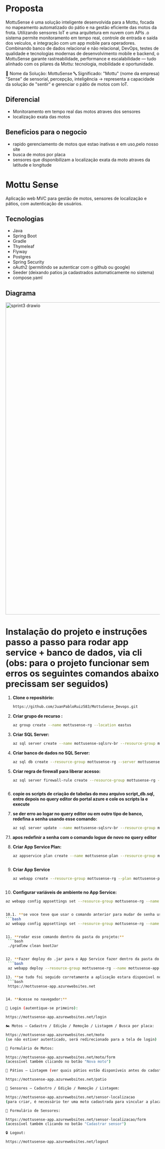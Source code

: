 # Proposta

MottuSense é uma solução inteligente desenvolvida para a Mottu, focada no mapeamento automatizado do pátio e na gestão eficiente das motos da frota.
Utilizando sensores IoT e uma arquitetura em nuvem com APIs .o sistema permite monitoramento em tempo real, controle de entrada e saída dos veículos, e integração com um app mobile para operadores.
Combinando banco de dados relacional e não relacional, DevOps, testes de qualidade e tecnologias modernas de desenvolvimento mobile e backend, o MottuSense garante rastreabilidade, performance e escalabilidade — tudo alinhado com os pilares da Mottu: tecnologia, mobilidade e oportunidade.

🛵 Nome da Solução: MottuSense
🔤 Significado:
"Mottu" (nome da empresa)
"Sense" de sensorial, percepção, inteligência → representa a capacidade da solução de "sentir" e gerenciar o pátio de motos com IoT.

## Diferencial

- Monitoramento em tempo real das motos atraves dos sensores
- localização exata das motos

## Beneficios para o negocio

- rapido gerenciamento de motos que estao inativas e em uso,pelo nosso site
- busca de motos por placa
- sensores que disponibilizam a localização exata da moto atraves da latitude e longitude

# Mottu Sense

Aplicação web MVC para gestão de motos, sensores de localização e pátios, com autenticação de usuários.

## Tecnologias

- Java
- Spring Boot
- Gradle
- Thymeleaf
- Flyway
- Postgres
- Spring Security
- oAuth2 (permitindo se autenticar com o github ou google)
- Seeder (deixando patios ja cadastrados automaticamente no sistema)
- compose.yaml 



## Diagrama 
<img width="1500" height="1017" alt="sprint3 drawio" src="https://github.com/user-attachments/assets/589b7a99-c5cd-4c0e-9313-71f757e99142" />


# Instalação do projeto e instruções passo a passo para rodar app service + banco de dados, via cli (obs: para o projeto funcionar sem erros os seguintes comandos abaixo precissam ser seguidos)

1. **Clone o repositório:**
   ```bash
   https://github.com/JuanPabloRuiz583/MottuSense_Devops.git

2. **Criar grupo de recurso :**
   ```bash
   az group create --name mottusense-rg --location eastus


3. **Criar SQL Server:**
   ```bash
   az sql server create --name mottusense-sqlsrv-br --resource-group mottusense-rg --location brazilsouth --admin-user admin_fiap --admin-password 'Teste123!'


4. **Criar banco de dados no SQL Server:**
   ```bash
   az sql db create --resource-group mottusense-rg --server mottusense-sqlsrv-br --name mottusensedb --service-objective S0


5. **Criar regra de firewall para liberar acesso:**
   ```bash
   az sql server firewall-rule create --resource-group mottusense-rg --server mottusense-sqlsrv-br --name AllowAllIPs --start-ip-address 0.0.0.0 --end-ip-address 255.255.255.255



6. **copie os scripts de criação de tabelas do meu arquivo script_db.sql, entre depois no query editor do portal azure e cole os scripts la e execute**

7. **se der erro ao logar no query editor ou em outro tipo de banco, redefina a senha usando esse comando:**
   ```bash
   az sql server update --name mottusense-sqlsrv-br --resource-group mottusense-rg --admin-password 'NovaSenha123!'

7.1. **apos redefinir a senha com o comando logue de novo no query editor**


   
8. **Criar App Service Plan:**
   ```bash
   az appservice plan create --name mottusense-plan --resource-group mottusense-rg --sku B1 --is-linux --location eastus



9. **Criar App Service**
   ```bash
   az webapp create --resource-group mottusense-rg --plan mottusense-plan --name mottusense-app --runtime "JAVA:17-java17"



10. **Configurar variáveis de ambiente no App Service:**
   ```bash
   az webapp config appsettings set --resource-group mottusense-rg --name mottusense-app --settings GITHUB_CLIENT_ID=Ov23liPExW7Z4g4CtLOY GITHUB_CLIENT_SECRET=3d334f3113c1890485ccc6fa39c27102bf512b84 GOOGLE_CLIENT_ID=412634895320-k0f2uesevgp6k3dulemambo97rd3qn2o.apps.googleusercontent.com GOOGLE_CLIENT_SECRET=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 SPRING_DATASOURCE_URL="jdbc:sqlserver://mottusense-sqlsrv-br.database.windows.net:1433;database=mottusensedb;encrypt=true;trustServerCertificate=false;hostNameInCertificate=*.database.windows.net;loginTimeout=30" SPRING_DATASOURCE_USERNAME=admin_fiap@mottusense-sqlsrv-br SPRING_DATASOURCE_PASSWORD=Teste123!


10.1. **se voce teve que usar o comando anterior para mudar de senha use esse comando (a unica diferença é que mudei a senha para a que a gente utilizou que é a NovaSenha123! ):**
   ```bash
   az webapp config appsettings set --resource-group mottusense-rg --name mottusense-app --settings GITHUB_CLIENT_ID=Ov23liPExW7Z4g4CtLOY GITHUB_CLIENT_SECRET=3d334f3113c1890485ccc6fa39c27102bf512b84 GOOGLE_CLIENT_ID=412634895320-k0f2uesevgp6k3dulemambo97rd3qn2o.apps.googleusercontent.com GOOGLE_CLIENT_SECRET=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 SPRING_DATASOURCE_URL="jdbc:sqlserver://mottusense-sqlsrv-br.database.windows.net:1433;database=mottusensedb;encrypt=true;trustServerCertificate=false;hostNameInCertificate=*.database.windows.net;loginTimeout=30" SPRING_DATASOURCE_USERNAME=admin_fiap@mottusense-sqlsrv-br SPRING_DATASOURCE_PASSWORD=NovaSenha123!


11. **rodar esse comando dentro da pasta do projeto:**
    ```bash
    ./gradlew clean bootJar


12. **Fazer deploy do .jar para o App Service fazer dentro da pasta do projeto:**
    ```bash
    az webapp deploy --resource-group mottusense-rg --name mottusense-app --src-path .\build\libs\mottusense-0.0.1-SNAPSHOT.jar --type jar

13. **se tudo foi seguido corretamente a aplicação estara disponivel no link:**
    ```bash
    https://mottusense-app.azurewebsites.net


14. **Acesse no navegador:**

🔑 Login (autentique-se primeiro):

https://mottusense-app.azurewebsites.net/login

🏍️ Motos — Cadastro / Edição / Remoção / Listagem / Busca por placa:

https://mottusense-app.azurewebsites.net/moto
(se não estiver autenticado, será redirecionado para a tela de login)

📄 Formulário de Motos:

https://mottusense-app.azurewebsites.net/moto/form
(acessível também clicando no botão "Nova moto")

🏢 Pátios — Listagem (ver quais pátios estão disponíveis antes do cadastro):

https://mottusense-app.azurewebsites.net/patio

📍 Sensores — Cadastro / Edição / Remoção / Listagem:

https://mottusense-app.azurewebsites.net/sensor-localizacao
(para criar, é necessário ter uma moto cadastrada para vincular a placa)

📝 Formulário de Sensores:

https://mottusense-app.azurewebsites.net/sensor-localizacao/form
(acessível também clicando no botão "Cadastrar sensor")

🔒 Logout:

https://mottusense-app.azurewebsites.net/logout



